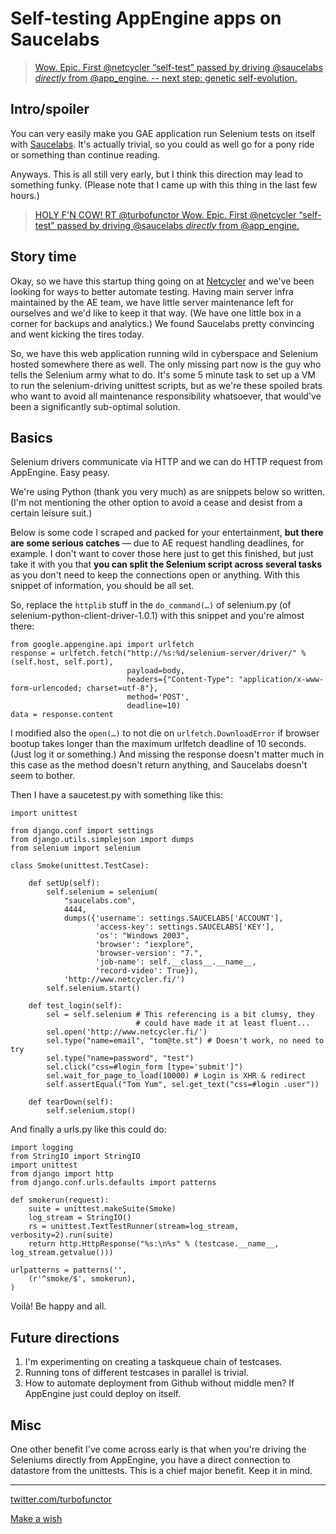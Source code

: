 Self-testing AppEngine apps on Saucelabs
==

> [Wow. Epic. First @netcycler “self-test” passed by driving @saucelabs *directly* from @app_engine. -- next step: genetic self-evolution.](http://twitter.com/turbofunctor/status/22915523028)

Intro/spoiler
--
You can very easily make you GAE application run Selenium tests on itself with [Saucelabs](http://saucelabs.com/). It's actually trivial, so you could as well go for a pony ride or something than continue reading.

Anyways. This is all still very early, but I think this direction may lead to something funky. (Please note that I came up with this thing in the last few hours.)

> [HOLY F'N COW! RT @turbofunctor Wow. Epic. First @netcycler “self-test” passed by driving @saucelabs *directly* from @app_engine.](http://twitter.com/hugs/status/22922750764)

Story time
--
Okay, so we have this startup thing going on at [Netcycler](http://www.netcycler.fi/) and we've been looking for ways to better automate testing. Having main server infra maintained by the AE team, we have little server maintenance left for ourselves and we'd like to keep it that way. (We have one little box in a corner for backups and analytics.) We found Saucelabs pretty convincing and went kicking the tires today.

So, we have this web application running wild in cyberspace and Selenium hosted somewhere there as well. The only missing part now is the guy who tells the Selenium army what to do. It's some 5 minute task to set up a VM to run the selenium-driving unittest scripts, but as we're these spoiled brats who want to avoid all maintenance responsibility whatsoever, that would've been a significantly sub-optimal solution.

Basics
--

Selenium drivers communicate via HTTP and we can do HTTP request from AppEngine. Easy peasy.

We're using Python (thank you very much) as are snippets below so written. (I'm not mentioning the other option to avoid a cease and desist from a certain leisure suit.)

Below is some code I scraped and packed for your entertainment, **but there are some serious catches** — due to AE request handling deadlines, for example. I don't want to cover those here just to get this finished, but just take it with you that **you can split the Selenium script across several tasks** as you don't need to keep the connections open or anything. With this snippet of information, you should be all set.

So, replace the `httplib` stuff in the `do_command(…)` of selenium.py (of selenium-python-client-driver-1.0.1) with this snippet and you're almost there:

    from google.appengine.api import urlfetch
    response = urlfetch.fetch("http://%s:%d/selenium-server/driver/" % (self.host, self.port),
                              payload=body,
                              headers={"Content-Type": "application/x-www-form-urlencoded; charset=utf-8"},
                              method='POST',
                              deadline=10)
    data = response.content

I modified also the `open(…)` to not die on `urlfetch.DownloadError` if browser bootup takes longer than the maximum urlfetch deadline of 10 seconds. (Just log it or something.) And missing the response doesn't matter much in this case as the method doesn't return anything, and Saucelabs doesn't seem to bother.

Then I have a saucetest.py with something like this: 

    import unittest
    
    from django.conf import settings
    from django.utils.simplejson import dumps
    from selenium import selenium
    
    class Smoke(unittest.TestCase):
    
        def setUp(self):
            self.selenium = selenium(
                "saucelabs.com",
                4444,
                dumps({'username': settings.SAUCELABS['ACCOUNT'],
                       'access-key': settings.SAUCELABS['KEY'],
                       'os': "Windows 2003",
                       'browser': "iexplore",
                       'browser-version': "7.",
                       'job-name': self.__class__.__name__,
                       'record-video': True}),
                'http://www.netcycler.fi/')
            self.selenium.start()
    
        def test_login(self):
            sel = self.selenium # This referencing is a bit clumsy, they
                                # could have made it at least fluent...
            sel.open('http://www.netcycler.fi/')
            sel.type("name=email", "tom@te.st") # Doesn't work, no need to try
            sel.type("name=password", "test")
            sel.click("css=#login_form [type='submit']")
            sel.wait_for_page_to_load(10000) # Login is XHR & redirect
            self.assertEqual("Tom Yum", sel.get_text("css=#login .user"))
    
        def tearDown(self):
            self.selenium.stop()


And finally a urls.py like this could do:

    import logging
    from StringIO import StringIO
    import unittest
    from django import http
    from django.conf.urls.defaults import patterns
    
    def smokerun(request):
        suite = unittest.makeSuite(Smoke)
        log_stream = StringIO()
        rs = unittest.TextTestRunner(stream=log_stream, verbosity=2).run(suite)
        return http.HttpResponse("%s:\n%s" % (testcase.__name__, log_stream.getvalue()))
    
    urlpatterns = patterns('',
        (r'^smoke/$', smokerun),
    )

Voilà! Be happy and all.

Future directions
--
1. I'm experimenting on creating a taskqueue chain of testcases.
1. Running tons of different testcases in parallel is trivial.
1. How to automate deployment from Github without middle men? If AppEngine just could deploy on itself.

Misc
--
One other benefit I've come across early is that when you're driving the Seleniums directly from AppEngine, you have a direct connection to datastore from the unittests. This is a chief major benefit. Keep it in mind.

----

[twitter.com/turbofunctor](http://twitter.com/turbofunctor)

[Make a wish](http://www.netcycler.fi/)